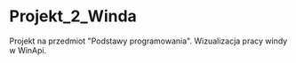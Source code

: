 # Projekt_2_Winda
Projekt na przedmiot "Podstawy programowania". Wizualizacja pracy windy w WinApi.
